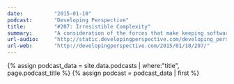 ```yaml
---
date:          "2015-01-10"
podcast:       "Developing Perspective"
title:         "#207: Irresistible Complexity"
summary:       "A consideration of the forces that make keeping software stable over time difficult. The result can apply to small projects as well as to a company as large as Apple."
url-audio:     "http://static.developingperspective.com/developing_perspective_207.mp3"
url-web:       "http://developingperspective.com/2015/01/10/207/"
---
```


{% assign podcast_data = site.data.podcasts | where:"title", page.podcast_title %}
{% assign podcast = podcast_data | first %}
